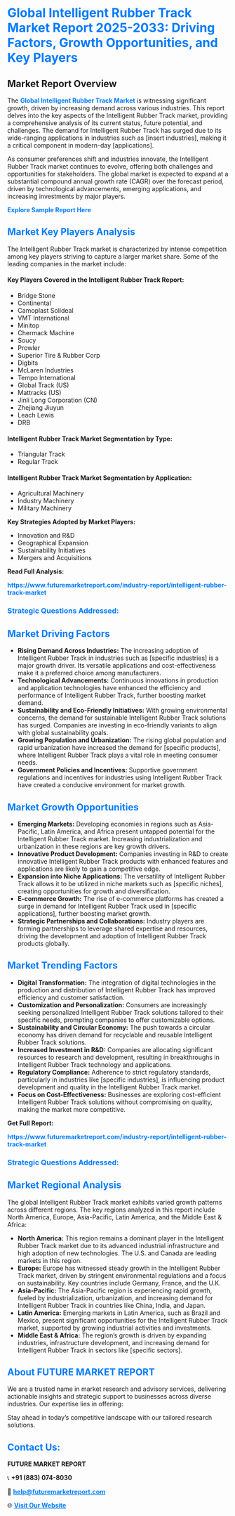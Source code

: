 <h1 style="color: #007BFF;">Global Intelligent Rubber Track Market Report 2025-2033: Driving Factors, Growth Opportunities, and Key Players</h1>

<section id="overview">
<h2>Market Report Overview</h2>
<p>The <a href="https://www.futuremarketreport.com/industry-report/intelligent-rubber-track-market" style="color: #007BFF; text-decoration: none;"><strong>Global Intelligent Rubber Track Market</strong></a> is witnessing significant growth, driven by increasing demand across various industries. This report delves into the key aspects of the Intelligent Rubber Track market, providing a comprehensive analysis of its current status, future potential, and challenges. The demand for Intelligent Rubber Track has surged due to its wide-ranging applications in industries such as [insert industries], making it a critical component in modern-day [applications].</p>
<p>As consumer preferences shift and industries innovate, the Intelligent Rubber Track market continues to evolve, offering both challenges and opportunities for stakeholders. The global market is expected to expand at a substantial compound annual growth rate (CAGR) over the forecast period, driven by technological advancements, emerging applications, and increasing investments by major players.</p>
</section>

<section id="overview">
<p><a href="https://www.futuremarketreport.com/request-sample/reportId=90625" style="color: #007BFF; text-decoration: none;"><strong>Explore Sample Report Here</strong></a></p>
</section>

<section id="key-players">
<h2 style="color: #007BFF;">Market Key Players Analysis</h2>
<p>The Intelligent Rubber Track market is characterized by intense competition among key players striving to capture a larger market share. Some of the leading companies in the market include:</p>
<h4>Key Players Covered in the Intelligent Rubber Track Report:</h4>
<ul><li>Bridge Stone</li><li>Continental</li><li>Camoplast Solideal</li><li>VMT International</li><li>Minitop</li><li>Chermack Machine</li><li>Soucy</li><li>Prowler</li><li>Superior Tire &amp; Rubber Corp</li><li>Digbits</li><li>McLaren Industries</li><li>Tempo International</li><li>Global Track (US)</li><li>Mattracks (US)</li><li>Jinli Long Corporation (CN)</li><li>Zhejiang Jiuyun</li><li>Leach Lewis</li><li>DRB</li></ul>
<h4>Intelligent Rubber Track Market Segmentation by Type:</h4>
<ul><li>Triangular Track</li><li>Regular Track</li></ul>

<h4>Intelligent Rubber Track Market Segmentation by Application:</h4>
<ul><li>Agricultural Machinery</li><li>Industry Machinery</li><li>Military Machinery</li></ul>
<p><strong>Key Strategies Adopted by Market Players:</strong></p>
<ul>
<li>Innovation and R&D</li>
<li>Geographical Expansion</li>
<li>Sustainability Initiatives</li>
<li>Mergers and Acquisitions</li>
</ul>
</section>

<section>
<p><strong>Read Full Analysis: </strong></p><a href="https://www.futuremarketreport.com/industry-report/intelligent-rubber-track-market" style="color: #007BFF; text-decoration: none;"><strong>https://www.futuremarketreport.com/industry-report/intelligent-rubber-track-market</strong></a>
<h3 style="color: #007BFF;">Strategic Questions Addressed:</h3>
</section>

<section id="driving-factors">
<h2 style="color: #007BFF;">Market Driving Factors</h2>
<ul>
<li><strong>Rising Demand Across Industries:</strong> The increasing adoption of Intelligent Rubber Track in industries such as [specific industries] is a major growth driver. Its versatile applications and cost-effectiveness make it a preferred choice among manufacturers.</li>
<li><strong>Technological Advancements:</strong> Continuous innovations in production and application technologies have enhanced the efficiency and performance of Intelligent Rubber Track, further boosting market demand.</li>
<li><strong>Sustainability and Eco-Friendly Initiatives:</strong> With growing environmental concerns, the demand for sustainable Intelligent Rubber Track solutions has surged. Companies are investing in eco-friendly variants to align with global sustainability goals.</li>
<li><strong>Growing Population and Urbanization:</strong> The rising global population and rapid urbanization have increased the demand for [specific products], where Intelligent Rubber Track plays a vital role in meeting consumer needs.</li>
<li><strong>Government Policies and Incentives:</strong> Supportive government regulations and incentives for industries using Intelligent Rubber Track have created a conducive environment for market growth.</li>
</ul>
</section>

<section id="growth-opportunities">
<h2 style="color: #007BFF;">Market Growth Opportunities</h2>
<ul>
<li><strong>Emerging Markets:</strong> Developing economies in regions such as Asia-Pacific, Latin America, and Africa present untapped potential for the Intelligent Rubber Track market. Increasing industrialization and urbanization in these regions are key growth drivers.</li>
<li><strong>Innovative Product Development:</strong> Companies investing in R&D to create innovative Intelligent Rubber Track products with enhanced features and applications are likely to gain a competitive edge.</li>
<li><strong>Expansion into Niche Applications:</strong> The versatility of Intelligent Rubber Track allows it to be utilized in niche markets such as [specific niches], creating opportunities for growth and diversification.</li>
<li><strong>E-commerce Growth:</strong> The rise of e-commerce platforms has created a surge in demand for Intelligent Rubber Track used in [specific applications], further boosting market growth.</li>
<li><strong>Strategic Partnerships and Collaborations:</strong> Industry players are forming partnerships to leverage shared expertise and resources, driving the development and adoption of Intelligent Rubber Track products globally.</li>
</ul>
</section>

<section id="trending-factors">
<h2 style="color: #007BFF;">Market Trending Factors</h2>
<ul>
<li><strong>Digital Transformation:</strong> The integration of digital technologies in the production and distribution of Intelligent Rubber Track has improved efficiency and customer satisfaction.</li>
<li><strong>Customization and Personalization:</strong> Consumers are increasingly seeking personalized Intelligent Rubber Track solutions tailored to their specific needs, prompting companies to offer customizable options.</li>
<li><strong>Sustainability and Circular Economy:</strong> The push towards a circular economy has driven demand for recyclable and reusable Intelligent Rubber Track solutions.</li>
<li><strong>Increased Investment in R&D:</strong> Companies are allocating significant resources to research and development, resulting in breakthroughs in Intelligent Rubber Track technology and applications.</li>
<li><strong>Regulatory Compliance:</strong> Adherence to strict regulatory standards, particularly in industries like [specific industries], is influencing product development and quality in the Intelligent Rubber Track market.</li>
<li><strong>Focus on Cost-Effectiveness:</strong> Businesses are exploring cost-efficient Intelligent Rubber Track solutions without compromising on quality, making the market more competitive.</li>
</ul>
</section>

<section>
<p><strong>Get Full Report: </strong></p><a href="https://www.futuremarketreport.com/industry-report/intelligent-rubber-track-market" style="color: #007BFF; text-decoration: none;"><strong>https://www.futuremarketreport.com/industry-report/intelligent-rubber-track-market</strong></a>
<h3 style="color: #007BFF;">Strategic Questions Addressed:</h3>
</section>


<section id="regional-analysis">
<h2 style="color: #007BFF;">Market Regional Analysis</h2>
<p>The global Intelligent Rubber Track market exhibits varied growth patterns across different regions. The key regions analyzed in this report include North America, Europe, Asia-Pacific, Latin America, and the Middle East & Africa:</p>
<ul>
<li><strong>North America:</strong> This region remains a dominant player in the Intelligent Rubber Track market due to its advanced industrial infrastructure and high adoption of new technologies. The U.S. and Canada are leading markets in this region.</li>
<li><strong>Europe:</strong> Europe has witnessed steady growth in the Intelligent Rubber Track market, driven by stringent environmental regulations and a focus on sustainability. Key countries include Germany, France, and the U.K.</li>
<li><strong>Asia-Pacific:</strong> The Asia-Pacific region is experiencing rapid growth, fueled by industrialization, urbanization, and increasing demand for Intelligent Rubber Track in countries like China, India, and Japan.</li>
<li><strong>Latin America:</strong> Emerging markets in Latin America, such as Brazil and Mexico, present significant opportunities for the Intelligent Rubber Track market, supported by growing industrial activities and investments.</li>
<li><strong>Middle East & Africa:</strong> The region’s growth is driven by expanding industries, infrastructure development, and increasing demand for Intelligent Rubber Track in sectors like [specific sectors].</li>
</ul>
</section>

<footer>
<h2 style="color: #007BFF;">About FUTURE MARKET REPORT</h2>
<p>We are a trusted name in market research and advisory services, delivering actionable insights and strategic support to businesses across diverse industries. Our expertise lies in offering:</p>

<p>Stay ahead in today’s competitive landscape with our tailored research solutions.</p>

<h2 style="color: #007BFF;">Contact Us:</h2>
<p><strong>FUTURE MARKET REPORT</strong></p>
<p>📞 <strong>+91 (883) 074-8030</strong></p>
<p>📧 <strong><a href="mailto:help@futuremarketreport.com" style="color: #007BFF;">help@futuremarketreport.com</a></strong></p>
<p>🌐 <strong><a href="https://www.futuremarketreport.com/" style="color: #007BFF;">Visit Our Website</a></strong></p>
</footer>